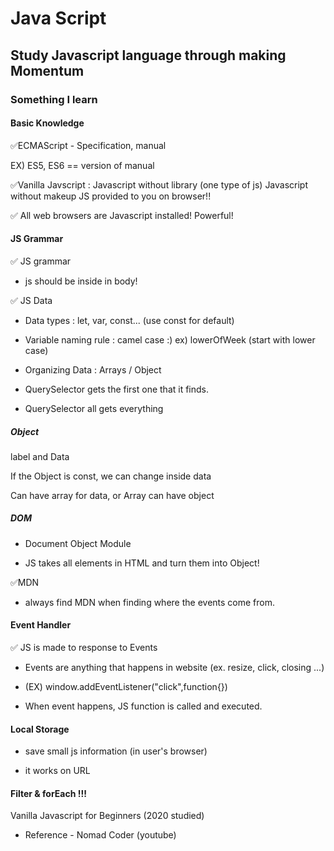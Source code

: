# Java Script  

## Study Javascript language through making Momentum 


### Something I learn

#### Basic Knowledge
:white_check_mark:ECMAScript - Specification, manual

EX) ES5, ES6 == version of manual

:white_check_mark:Vanilla Javscript : Javascript without library (one type of js)
		    Javascript without makeup
		    JS provided to you on browser!!

:white_check_mark: All web browsers are Javascript installed! Powerful!

#### JS Grammar

:white_check_mark: JS grammar

- js should be inside in body!

:white_check_mark: JS Data

- Data types : let, var, const... (use const for default)

- Variable naming rule : camel case :) ex) lowerOfWeek (start with lower case)

- Organizing Data : Arrays / Object

- QuerySelector gets the first one that it finds.

- QuerySelector all gets everything



##### Object 

label and Data

If the Object is const, we can change inside data

Can have array for data, or Array can have object

##### DOM

- Document Object Module

- JS takes all elements in HTML and turn them into Object!

:white_check_mark:MDN

- always find MDN when finding where the events come from.


#### Event Handler

:white_check_mark: JS is made to response to Events

- Events are anything that happens in website (ex. resize, click, closing ...)

- (EX) window.addEventListener("click",function{})

- When event happens, JS function is called and executed.


#### Local Storage

- save small js information (in user's browser)

- it works on URL


#### Filter & forEach !!!



Vanilla Javascript for Beginners (2020 studied)

- Reference - Nomad Coder (youtube)

